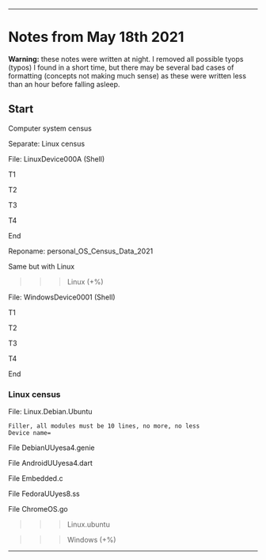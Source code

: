 
***

# Notes from May 18th 2021

**Warning:** these notes were written at night. I removed all possible tyops (typos) I found in a short time, but there may be several bad cases of formatting (concepts not making much sense) as these were written less than an hour before falling asleep.

## Start

Computer system census

Separate: Linux census

File: LinuxDevice000A (Shell)

T1

T2

T3

T4

End

Reponame: personal_OS_Census_Data_2021

Same but with Linux

>>> Linux (+%)

File: WindowsDevice0001 (Shell)

T1

T2

T3

T4

End

### Linux census

File: Linux.Debian.Ubuntu 

```
Filler, all modules must be 10 lines, no more, no less
Device name=
```

File DebianUUyesa4.genie

File AndroidUUyesa4.dart

File Embedded.c

File FedoraUUyes8.ss

File ChromeOS.go


>>> Linux.ubuntu

>>> Windows (+%)

***
